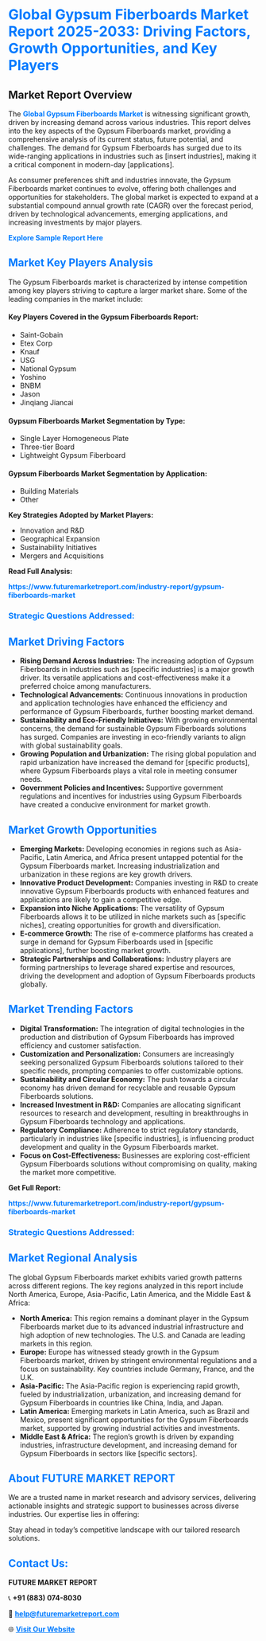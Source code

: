 <h1 style="color: #007BFF;">Global Gypsum Fiberboards Market Report 2025-2033: Driving Factors, Growth Opportunities, and Key Players</h1>

<section id="overview">
<h2>Market Report Overview</h2>
<p>The <a href="https://www.futuremarketreport.com/industry-report/gypsum-fiberboards-market" style="color: #007BFF; text-decoration: none;"><strong>Global Gypsum Fiberboards Market</strong></a> is witnessing significant growth, driven by increasing demand across various industries. This report delves into the key aspects of the Gypsum Fiberboards market, providing a comprehensive analysis of its current status, future potential, and challenges. The demand for Gypsum Fiberboards has surged due to its wide-ranging applications in industries such as [insert industries], making it a critical component in modern-day [applications].</p>
<p>As consumer preferences shift and industries innovate, the Gypsum Fiberboards market continues to evolve, offering both challenges and opportunities for stakeholders. The global market is expected to expand at a substantial compound annual growth rate (CAGR) over the forecast period, driven by technological advancements, emerging applications, and increasing investments by major players.</p>
</section>

<section id="overview">
<p><a href="https://www.futuremarketreport.com/request-sample/reportId=88193" style="color: #007BFF; text-decoration: none;"><strong>Explore Sample Report Here</strong></a></p>
</section>

<section id="key-players">
<h2 style="color: #007BFF;">Market Key Players Analysis</h2>
<p>The Gypsum Fiberboards market is characterized by intense competition among key players striving to capture a larger market share. Some of the leading companies in the market include:</p>
<h4>Key Players Covered in the Gypsum Fiberboards Report:</h4>
<ul><li>Saint-Gobain</li><li>Etex Corp</li><li>Knauf</li><li>USG</li><li>National Gypsum</li><li>Yoshino</li><li>BNBM</li><li>Jason</li><li>Jinqiang Jiancai</li></ul>
<h4>Gypsum Fiberboards Market Segmentation by Type:</h4>
<ul><li>Single Layer Homogeneous Plate</li><li>Three-tier Board</li><li>Lightweight Gypsum Fiberboard</li></ul>

<h4>Gypsum Fiberboards Market Segmentation by Application:</h4>
<ul><li>Building Materials</li><li>Other</li></ul>
<p><strong>Key Strategies Adopted by Market Players:</strong></p>
<ul>
<li>Innovation and R&D</li>
<li>Geographical Expansion</li>
<li>Sustainability Initiatives</li>
<li>Mergers and Acquisitions</li>
</ul>
</section>

<section>
<p><strong>Read Full Analysis: </strong></p><a href="https://www.futuremarketreport.com/industry-report/gypsum-fiberboards-market" style="color: #007BFF; text-decoration: none;"><strong>https://www.futuremarketreport.com/industry-report/gypsum-fiberboards-market</strong></a>
<h3 style="color: #007BFF;">Strategic Questions Addressed:</h3>
</section>

<section id="driving-factors">
<h2 style="color: #007BFF;">Market Driving Factors</h2>
<ul>
<li><strong>Rising Demand Across Industries:</strong> The increasing adoption of Gypsum Fiberboards in industries such as [specific industries] is a major growth driver. Its versatile applications and cost-effectiveness make it a preferred choice among manufacturers.</li>
<li><strong>Technological Advancements:</strong> Continuous innovations in production and application technologies have enhanced the efficiency and performance of Gypsum Fiberboards, further boosting market demand.</li>
<li><strong>Sustainability and Eco-Friendly Initiatives:</strong> With growing environmental concerns, the demand for sustainable Gypsum Fiberboards solutions has surged. Companies are investing in eco-friendly variants to align with global sustainability goals.</li>
<li><strong>Growing Population and Urbanization:</strong> The rising global population and rapid urbanization have increased the demand for [specific products], where Gypsum Fiberboards plays a vital role in meeting consumer needs.</li>
<li><strong>Government Policies and Incentives:</strong> Supportive government regulations and incentives for industries using Gypsum Fiberboards have created a conducive environment for market growth.</li>
</ul>
</section>

<section id="growth-opportunities">
<h2 style="color: #007BFF;">Market Growth Opportunities</h2>
<ul>
<li><strong>Emerging Markets:</strong> Developing economies in regions such as Asia-Pacific, Latin America, and Africa present untapped potential for the Gypsum Fiberboards market. Increasing industrialization and urbanization in these regions are key growth drivers.</li>
<li><strong>Innovative Product Development:</strong> Companies investing in R&D to create innovative Gypsum Fiberboards products with enhanced features and applications are likely to gain a competitive edge.</li>
<li><strong>Expansion into Niche Applications:</strong> The versatility of Gypsum Fiberboards allows it to be utilized in niche markets such as [specific niches], creating opportunities for growth and diversification.</li>
<li><strong>E-commerce Growth:</strong> The rise of e-commerce platforms has created a surge in demand for Gypsum Fiberboards used in [specific applications], further boosting market growth.</li>
<li><strong>Strategic Partnerships and Collaborations:</strong> Industry players are forming partnerships to leverage shared expertise and resources, driving the development and adoption of Gypsum Fiberboards products globally.</li>
</ul>
</section>

<section id="trending-factors">
<h2 style="color: #007BFF;">Market Trending Factors</h2>
<ul>
<li><strong>Digital Transformation:</strong> The integration of digital technologies in the production and distribution of Gypsum Fiberboards has improved efficiency and customer satisfaction.</li>
<li><strong>Customization and Personalization:</strong> Consumers are increasingly seeking personalized Gypsum Fiberboards solutions tailored to their specific needs, prompting companies to offer customizable options.</li>
<li><strong>Sustainability and Circular Economy:</strong> The push towards a circular economy has driven demand for recyclable and reusable Gypsum Fiberboards solutions.</li>
<li><strong>Increased Investment in R&D:</strong> Companies are allocating significant resources to research and development, resulting in breakthroughs in Gypsum Fiberboards technology and applications.</li>
<li><strong>Regulatory Compliance:</strong> Adherence to strict regulatory standards, particularly in industries like [specific industries], is influencing product development and quality in the Gypsum Fiberboards market.</li>
<li><strong>Focus on Cost-Effectiveness:</strong> Businesses are exploring cost-efficient Gypsum Fiberboards solutions without compromising on quality, making the market more competitive.</li>
</ul>
</section>

<section>
<p><strong>Get Full Report: </strong></p><a href="https://www.futuremarketreport.com/industry-report/gypsum-fiberboards-market" style="color: #007BFF; text-decoration: none;"><strong>https://www.futuremarketreport.com/industry-report/gypsum-fiberboards-market</strong></a>
<h3 style="color: #007BFF;">Strategic Questions Addressed:</h3>
</section>


<section id="regional-analysis">
<h2 style="color: #007BFF;">Market Regional Analysis</h2>
<p>The global Gypsum Fiberboards market exhibits varied growth patterns across different regions. The key regions analyzed in this report include North America, Europe, Asia-Pacific, Latin America, and the Middle East & Africa:</p>
<ul>
<li><strong>North America:</strong> This region remains a dominant player in the Gypsum Fiberboards market due to its advanced industrial infrastructure and high adoption of new technologies. The U.S. and Canada are leading markets in this region.</li>
<li><strong>Europe:</strong> Europe has witnessed steady growth in the Gypsum Fiberboards market, driven by stringent environmental regulations and a focus on sustainability. Key countries include Germany, France, and the U.K.</li>
<li><strong>Asia-Pacific:</strong> The Asia-Pacific region is experiencing rapid growth, fueled by industrialization, urbanization, and increasing demand for Gypsum Fiberboards in countries like China, India, and Japan.</li>
<li><strong>Latin America:</strong> Emerging markets in Latin America, such as Brazil and Mexico, present significant opportunities for the Gypsum Fiberboards market, supported by growing industrial activities and investments.</li>
<li><strong>Middle East & Africa:</strong> The region’s growth is driven by expanding industries, infrastructure development, and increasing demand for Gypsum Fiberboards in sectors like [specific sectors].</li>
</ul>
</section>

<footer>
<h2 style="color: #007BFF;">About FUTURE MARKET REPORT</h2>
<p>We are a trusted name in market research and advisory services, delivering actionable insights and strategic support to businesses across diverse industries. Our expertise lies in offering:</p>

<p>Stay ahead in today’s competitive landscape with our tailored research solutions.</p>

<h2 style="color: #007BFF;">Contact Us:</h2>
<p><strong>FUTURE MARKET REPORT</strong></p>
<p>📞 <strong>+91 (883) 074-8030</strong></p>
<p>📧 <strong><a href="mailto:help@futuremarketreport.com" style="color: #007BFF;">help@futuremarketreport.com</a></strong></p>
<p>🌐 <strong><a href="https://www.futuremarketreport.com/" style="color: #007BFF;">Visit Our Website</a></strong></p>
</footer>